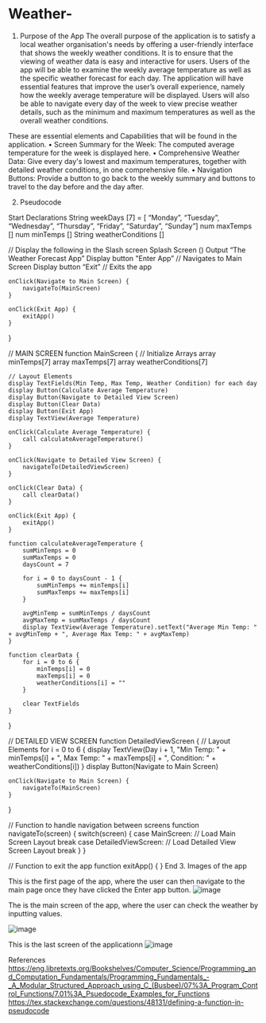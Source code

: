 # Weather-
1.	Purpose of the App 
The overall purpose of the application is to satisfy a local weather organisation's needs by offering a user-friendly interface that shows the weekly weather conditions. It is to ensure that the viewing of weather data is easy and interactive for users. Users of the app will be able to examine the weekly average temperature as well as the specific weather forecast for each day. 
The application will have essential features that improve the user’s overall experience, namely how the weekly average temperature will be displayed. Users will also be able to navigate every day of the week to view precise weather details, such as the minimum and maximum temperatures as well as the overall weather conditions.

These are essential elements and Capabilities that will be found in the application.
•	Screen Summary for the Week: The computed average temperature for the week is displayed here. 
•	Comprehensive Weather Data: Give every day's lowest and maximum temperatures, together with detailed weather conditions, in one comprehensive file.
•	Navigation Buttons: Provide a button to go back to the weekly summary and buttons to travel to the day before and the day after.


2.	Pseudocode 

Start 
	Declarations 
  String weekDays [7] = [ “Monday”, “Tuesday”, “Wednesday”, “Thursday”, “Friday”, “Saturday”, “Sunday”]
	 num maxTemps []
	  num minTemps []
	  String weatherConditions [] 

 // Display the following in the Slash screen 
 Splash Screen ()
Output “The Weather Forecast App”
Display button "Enter App” // Navigates to Main Screen 
Display button “Exit”  // Exits the app 

    onClick(Navigate to Main Screen) {
        navigateTo(MainScreen)
    }

    onClick(Exit App) {
        exitApp()
    }
}

// MAIN SCREEN
function MainScreen {
    // Initialize Arrays
    array minTemps[7]
    array maxTemps[7]
    array weatherConditions[7]

    // Layout Elements
    display TextFields(Min Temp, Max Temp, Weather Condition) for each day
    display Button(Calculate Average Temperature)
    display Button(Navigate to Detailed View Screen)
    display Button(Clear Data)
    display Button(Exit App)
    display TextView(Average Temperature)

    onClick(Calculate Average Temperature) {
        call calculateAverageTemperature()
    }

    onClick(Navigate to Detailed View Screen) {
        navigateTo(DetailedViewScreen)
    }

    onClick(Clear Data) {
        call clearData()
    }

    onClick(Exit App) {
        exitApp()
    }

    function calculateAverageTemperature {
        sumMinTemps = 0
        sumMaxTemps = 0
        daysCount = 7

        for i = 0 to daysCount - 1 {
            sumMinTemps += minTemps[i]
            sumMaxTemps += maxTemps[i]
        }

        avgMinTemp = sumMinTemps / daysCount
        avgMaxTemp = sumMaxTemps / daysCount
        display TextView(Average Temperature).setText("Average Min Temp: " + avgMinTemp + ", Average Max Temp: " + avgMaxTemp)
    }

    function clearData {
        for i = 0 to 6 {
            minTemps[i] = 0
            maxTemps[i] = 0
            weatherConditions[i] = ""
        }

        clear TextFields
    }
}

// DETAILED VIEW SCREEN
function DetailedViewScreen {
    // Layout Elements
    for i = 0 to 6 {
        display TextView(Day i + 1, "Min Temp: " + minTemps[i] + ", Max Temp: " + maxTemps[i] + ", Condition: " + weatherConditions[i])
    }
    display Button(Navigate to Main Screen)

    onClick(Navigate to Main Screen) {
        navigateTo(MainScreen)
    }
}

// Function to handle navigation between screens
function navigateTo(screen) {
    switch(screen) {
        case MainScreen:
            // Load Main Screen Layout
            break
        case DetailedViewScreen:
            // Load Detailed View Screen Layout
            break
    }
}

// Function to exit the app
function exitApp() {
}
 End 
3.	 Images of the app

 
This is the first page of the app, where the user can then navigate to the main page once they have clicked the Enter app button. 
![image](https://github.com/LeloMakhoana/Weather-app/assets/166069329/7ff838de-5797-490b-ad7f-f288dfabcc6c)



 
The is the main screen of the app, where the user can check the weather by inputting values.

![image](https://github.com/LeloMakhoana/Weather-app/assets/166069329/2069e75f-4b96-4abd-ab97-3ae4ef2a9b39)

 
This is the last screen of the applicationn 
![image](https://github.com/LeloMakhoana/Weather-app/assets/166069329/de4d738a-045b-4547-b0c9-982a867a0945)




References 
https://eng.libretexts.org/Bookshelves/Computer_Science/Programming_and_Computation_Fundamentals/Programming_Fundamentals_-_A_Modular_Structured_Approach_using_C_(Busbee)/07%3A_Program_Control_Functions/7.01%3A_Psuedocode_Examples_for_Functions
https://tex.stackexchange.com/questions/48131/defining-a-function-in-pseudocode
